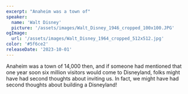 ```yaml
---
excerpt: "Anaheim was a town of"
speaker:
  name: 'Walt Disney'
  picture: '/assets/images/Walt_Disney_1946_cropped_100x100.JPG'
ogImage:
  url: '/assets/images/Walt_Disney_1964_cropped_512x512.jpg'
color: '#5f6ce2'
releaseDate: '2023-10-01'
---
```

Anaheim was a town of 14,000 then, and if someone had mentioned that one year soon six million visitors would come to Disneyland, folks might have had second thoughts about inviting us. In fact, we might have had second thoughts about building a Disneyland!
